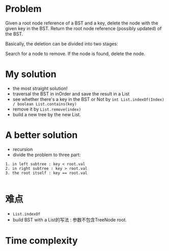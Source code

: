 # Problem 
Given a root node reference of a BST and a key, delete the node with the given key in the BST. Return the root node reference (possibly updated) of the BST.

Basically, the deletion can be divided into two stages:

Search for a node to remove.
If the node is found, delete the node.


# My solution     

* the most straight solution!
* traversal the BST in inOrder and save the result in a List
* see whether there's a key in the BST or Not by `int List.indexOf(Index) / boolean List.contains(key)`     
* remove it by `List.remove(index)`
* build a new tree by the new List.

# A better solution
* recursion
* divide the problem to three part: 
```
1. in left subtree : key < root.val
2. in right subtree : key > root.val
3. the root itself : key == root.val
     
```

# 难点             
* `List.indexOf`
* build BST with a List的写法 : 参数不包含TreeNode root.     

# Time complexity     




